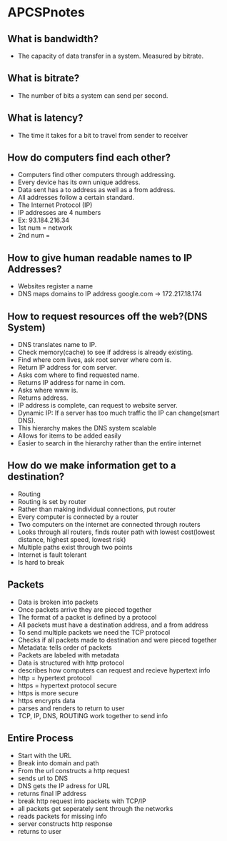 # APCSPnotes

## What is bandwidth?

-	The capacity of data transfer in a system. Measured by bitrate.

## What is bitrate?

-	The number of bits a system can send per second.

## What is latency?

-	The time it takes for a bit to travel from sender to receiver

## How do computers find each other?

-	Computers find other computers through addressing.
-	Every device has its own unique address.
-	Data sent has a to address as well as a from address.
-	All addresses follow a certain standard.
-	The Internet Protocol (IP)
-	IP addresses are 4 numbers
-	Ex: 93.184.216.34
-	1st num = network 
-	2nd num = 

## How to give human readable names to IP Addresses?

-	Websites register a name
-	DNS maps domains to IP address
google.com -> 172.217.18.174

## How to request resources off the web?(DNS System)

-	DNS translates name to IP.
-	Check memory(cache) to see if address is already existing.
-	Find where com lives, ask root server where com is.
-	Return IP address for com server.
-	Asks com where to find requested name.
-	Returns IP address for name in com.
-	Asks where www is.
-	Returns address.
-	IP address is complete, can request to website server.
-	Dynamic IP: If a server has too much traffic the IP can change(smart DNS).
-	This hierarchy makes the DNS system scalable
-	Allows for items to be added easily
-	Easier to search in the hierarchy rather than the entire internet

## How do we make information get to a destination?

-	Routing
-	Routing is set by router
-	Rather than making individual connections, put router
-	Every computer is connected by a router
-	Two computers on the internet are connected through routers
-	Looks through all routers, finds router path with lowest cost(lowest distance, highest speed, lowest risk)
-	Multiple paths exist through two points
-	Internet is fault tolerant
-	Is hard to break

## Packets

-	Data is broken into packets
-	Once packets arrive they are pieced together
-	The format of a packet is defined by a protocol
-	All packets must have a destination address, and a from address
-	To send multiple packets we need the TCP protocol
-	Checks if all packets made to destination and were pieced together
-	Metadata: tells order of packets
-	Packets are labeled with metadata
-	Data is structured with http protocol
-	describes how computers can request and recieve hypertext info
-	http = hypertext protocol
-	https = hypertext protocol secure
-	https is more secure
-	https encrypts data
-	parses and renders to return to user
-	TCP, IP, DNS, ROUTING work together to send info

## Entire Process
-	Start with the URL
-	Break into domain and path
-	From the url constructs a http request
-	sends url to DNS
-	DNS gets the IP adress for URL
-	returns final IP address
-	break http request into packets with TCP/IP
-	all packets get seperately sent through the networks
-	reads packets for missing info
-	server constructs http response
-	returns to user
